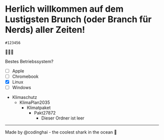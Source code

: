 # Herlich willkommen auf dem Lustigsten Brunch (oder Branch für Nerds) aller Zeiten!

`#123456`

:pizza::hamburger::cake:

Bestes Betriebssystem?
- [ ] Apple
- [ ] Chromebook
- [x] Linux
- [ ] Windows

- Klimaschutz
  - KlimaPlan2035
    - Klimatpaket
      - Pakt27872
        - Dieser Ordner ist leer


---
Made by @codinghai - the coolest shark in the ocean :ocean:

